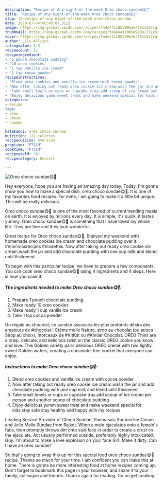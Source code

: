 ```yaml
---
description: "Recipe of Any-night-of-the-week Oreo choco sundae😋🌹"
title: "Recipe of Any-night-of-the-week Oreo choco sundae😋🌹"
slug: 13-recipe-of-any-night-of-the-week-oreo-choco-sundae
date: 2020-07-04T00:40:07.311Z
image: https://img-global.cpcdn.com/recipes/fa4e441c0b509e3e/751x532cq70/oreo-choco-sundae😋🌹-recipe-main-photo.jpg
thumbnail: https://img-global.cpcdn.com/recipes/fa4e441c0b509e3e/751x532cq70/oreo-choco-sundae😋🌹-recipe-main-photo.jpg
cover: https://img-global.cpcdn.com/recipes/fa4e441c0b509e3e/751x532cq70/oreo-choco-sundae😋🌹-recipe-main-photo.jpg
author: Lily Allison
ratingvalue: 3.8
reviewcount: 12
recipeingredient:
- "1 pouch chocolate pudding"
- "10 oreo cookies"
- "1 cup vanilla ice cream"
- "1 tsp cocoa powder"
recipeinstructions:
- "Blend oreo cookies and vanilla ice cream with cocoa powder"
- "Now after taking out ready oreo cookie ice cream.wash the jar and add chocolate pudding with one cup milk and blend until thickened"
- "Take small bowls or cups or cupcake tray.add scoop of ice cream per person and another scoop of chocolate pudding"
- "Enjoy delicious yumm sweet treat and make weekend special for kids.stay safe stay healthy and happy with my recipes"
categories:
- Recipe
tags:
- oreo
- choco
- sundae

katakunci: oreo choco sundae 
nutrition: 172 calories
recipecuisine: American
preptime: "PT12M"
cooktime: "PT31M"
recipeyield: "4"
recipecategory: Dessert

---
```



![Oreo choco sundae😋🌹](https://img-global.cpcdn.com/recipes/fa4e441c0b509e3e/751x532cq70/oreo-choco-sundae😋🌹-recipe-main-photo.jpg)

Hey everyone, hope you are having an amazing day today. Today, I'm gonna show you how to make a special dish, oreo choco sundae😋🌹. It is one of my favorites food recipes. For mine, I am going to make it a little bit unique. This will be really delicious.

Oreo choco sundae😋🌹 is one of the most favored of current trending meals on earth. It is enjoyed by millions every day. It is simple, it's quick, it tastes yummy. Oreo choco sundae😋🌹 is something that I have loved my whole life. They are fine and they look wonderful.

Great recipe for Oreo choco sundae😋🌹. Enjoyed my weekend with homemade oreo cookies ice cream and chocolate pudding over it. #mommasrecipes #madethis. Now after taking out ready oreo cookie ice cream.wash the jar and add chocolate pudding with one cup milk and blend until thickened.


To begin with this particular recipe, we have to prepare a few components. You can cook oreo choco sundae😋🌹 using 4 ingredients and 4 steps. Here is how you cook it.

##### The ingredients needed to make Oreo choco sundae😋🌹:

1. Prepare 1 pouch chocolate pudding
1. Make ready 10 oreo cookies
1. Make ready 1 cup vanilla ice cream
1. Take 1 tsp cocoa powder


Un régale au chocolat, ce sundae assouvira les plus profonds désirs des amateurs de #chocolat ! Crème molle Nature, sirop au chocolat (ou autres Sirop au choix), morceaux de #KitKat ou #Kinder Chocolat. OREO Thins are a crisp, delicate, and delicious twist on the classic OREO cookie you know and love. This Golden variety pairs delicious OREO creme with two lightly sweet Golden wafers, creating a chocolate-free cookie that everyone can enjoy. 

##### Instructions to make Oreo choco sundae😋🌹:

1. Blend oreo cookies and vanilla ice cream with cocoa powder
1. Now after taking out ready oreo cookie ice cream.wash the jar and add chocolate pudding with one cup milk and blend until thickened
1. Take small bowls or cups or cupcake tray.add scoop of ice cream per person and another scoop of chocolate pudding
1. Enjoy delicious yumm sweet treat and make weekend special for kids.stay safe stay healthy and happy with my recipes


Leading Service Provider of Choco Sundae, Panmasala Sundae Ice Cream and Jello Mello Sundae from Rajkot. When a male ejaculates onto a female&#39;s face, then promptly throws dirt onto said face in order to create a crust on the ejaculate. Act usually performed outside, preferably highly intoxicated. Guy: I&#39;m about to make a love explosion on your face Girl: Make it dirty. Can I have an oreo sundae? 

So that's going to wrap this up for this special food oreo choco sundae😋🌹 recipe. Thanks so much for your time. I am confident you can make this at home. There is gonna be more interesting food at home recipes coming up. Don't forget to bookmark this page in your browser, and share it to your family, colleague and friends. Thanks again for reading. Go on get cooking!
